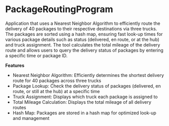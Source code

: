 # PackageRoutingProgram

Application that uses a Nearest Neighbor Algorithm to efficiently route the delivery of 40 packages to their respective destinations via three trucks. The packages are sorted using a hash map, ensuring fast look-up times for various package details such as status (delivered, en route, or at the hub) and truck assignment. The tool calculates the total mileage of the delivery route and allows users to query the delivery status of packages by entering a specific time or package ID.

**Features**
- Nearest Neighbor Algorithm: Efficiently determines the shortest delivery route for 40 packages across three trucks
- Package Lookup: Check the delivery status of packages (delivered, en route, or still at the hub) at a specific time
- Truck Assignment: Displays which truck each package is assigned to
- Total Mileage Calculation: Displays the total mileage of all delivery routes
- Hash Map: Packages are stored in a hash map for optimized look-up and management
